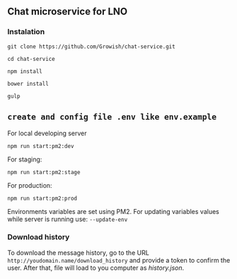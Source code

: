 ## Chat microservice for LNO

### Instalation
```git clone https://github.com/Growish/chat-service.git```

```cd chat-service```

```npm install```

```bower install```

```gulp```

```create and config file .env like env.example```
------



For local developing server

```npm run start:pm2:dev```

For staging:

```npm run start:pm2:stage```

For production:

```npm run start:pm2:prod```

Environments variables are set using PM2. For updating variables values while server is running use: ```--update-env```

### Download history
To download the message history, go to the URL ```http://youdomain.name/download_history``` and provide a token to confirm the user. 
After that, file will load to you computer as _history.json_.